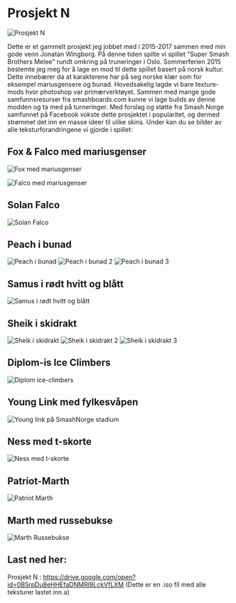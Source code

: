 # Prosjekt N
![Prosjekt N](https://i.imgur.com/b15Qtrd.jpg)

Dette er et gammelt prosjekt jeg jobbet med i 2015-2017 sammen med min gode venn Jonatan Wingborg. På denne tiden spilte vi spillet "Super Smash Brothers Melee" rundt omkring på truneringer i Oslo. Sommerferien 2015 bestemte jeg meg for å lage en mod til dette spillet basert på norsk kultur. Dette innebærer da at karakterene har på seg norske klær som for eksempel mariusgensere og bunad. Hovedsakelig lagde vi bare texture-mods hvor photoshop var primærverktøyet. Sammen med mange gode samfunnsresurser fra smashboards.com kunne vi lage builds av denne modden og ta med på turneringer. Med forslag og støtte fra Smash Norge samfunnet på Facebook vokste dette prosjektet i popularitet, og dermed strømmet det inn en masse ideer til ulike skins. Under kan du se bilder av alle teksturforandringene vi gjorde i spillet:

## Fox & Falco med mariusgenser

![Fox med mariusgenser](https://i.imgur.com/WhOEAdS.jpg)

![Falco med mariusgenser](https://i.imgur.com/MpWjPmV.jpg)
## Solan Falco
![Solan Falco](https://i.imgur.com/467wD8R.jpg)

## Peach i bunad

![Peach i bunad](https://i.imgur.com/b6NYigh.jpg)
![Peach i bunad 2](https://i.imgur.com/ZDvQivL.jpg)
![Peach i bunad 3](https://i.imgur.com/b15Qtrd.jpg)


## Samus i rødt hvitt og blått
![Samus i rødt hvitt og blått](https://i.imgur.com/AiUkQme.jpg)

## Sheik i skidrakt
![Sheik i skidrakt](https://i.imgur.com/8UgXbV4.jpg)
![Sheik i skidrakt 2](https://i.imgur.com/zipqHfG.jpg)
![Sheik i skidrakt 3](https://i.imgur.com/pwepC8H.jpg)

## Diplom-is Ice Climbers
![Diplom ice-climbers](https://i.imgur.com/KGFsnE7.jpg)

## Young Link med fylkesvåpen
![Young link på SmashNorge stadium](https://i.imgur.com/Zagyy5A.jpg)

## Ness med t-skorte
![Ness med t-skorte](https://i.imgur.com/99XqU7j.jpg)

## Patriot-Marth
![Patriot Marth](https://i.imgur.com/QUIPBpY.jpg)

## Marth med russebukse

![Marth Russebukse](https://i.imgur.com/9KiEelh.jpg)

## Last ned her:
Prosjekt N : 
https://drive.google.com/open?id=0B5rpDu8eHHEfaDNMRl9LckVfLXM
(Dette er en .iso fil med alle teksturer lastet inn.a)

